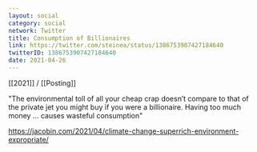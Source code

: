 ```yaml
---
layout: social
category: social
network: Twitter
title: Consumption of Billionaires
link: https://twitter.com/steinea/status/1386753907427184640
twitterID: 1386753907427184640
date: 2021-04-26
---
```


[[2021]] / [[Posting]]

"The environmental toll of all your cheap crap doesn’t compare to that of the private jet you might buy if you were a billionaire. Having too much money ... causes wasteful consumption"

<https://jacobin.com/2021/04/climate-change-superrich-environment-expropriate/>
